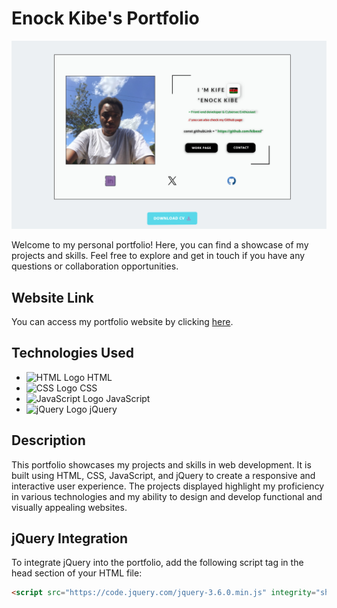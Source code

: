 # Enock Kibe's Portfolio

![Portfolio Screenshot](https://raw.githubusercontent.com/kibexd/First-Repo/main/kibe%20mneti.png)

Welcome to my personal portfolio! Here, you can find a showcase of my projects and skills. Feel free to explore and get in touch if you have any questions or collaboration opportunities.

## Website Link

You can access my portfolio website by clicking [here](https://kifee.netlify.app/).

## Technologies Used

- ![HTML Logo](https://img.icons8.com/color/48/000000/html-5--v1.png) HTML
- ![CSS Logo](https://img.icons8.com/color/48/000000/css3.png) CSS
- ![JavaScript Logo](https://img.icons8.com/color/48/000000/javascript--v1.png) JavaScript
- ![jQuery Logo](https://img.icons8.com/ios-filled/50/000000/jquery.png) jQuery

## Description

This portfolio showcases my projects and skills in web development. It is built using HTML, CSS, JavaScript, and jQuery to create a responsive and interactive user experience. The projects displayed highlight my proficiency in various technologies and my ability to design and develop functional and visually appealing websites.

## jQuery Integration

To integrate jQuery into the portfolio, add the following script tag in the head section of your HTML file:

```html
<script src="https://code.jquery.com/jquery-3.6.0.min.js" integrity="sha256-/xUj+3OJU5yExlq6GSYGSHk7tPxjGZCWBr8HvfYyCq0=" crossorigin="anonymous"></script>

